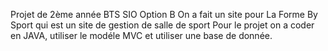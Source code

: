 Projet de 2ème année BTS SIO Option B
On a fait un site pour La Forme By Sport qui est un site de gestion de salle de sport
Pour le projet on a coder en JAVA, utiliser le modéle MVC et utiliser une base de donnée.
